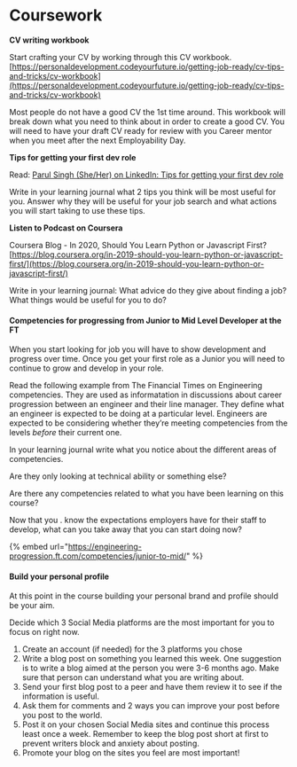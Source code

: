 # Coursework

**CV writing workbook**

Start crafting your CV by working through this CV workbook. [https://personaldevelopment.codeyourfuture.io/getting-job-ready/cv-tips-and-tricks/cv-workbook](https://personaldevelopment.codeyourfuture.io/getting-job-ready/cv-tips-and-tricks/cv-workbook)

‌Most people do not have a good CV the 1st time around. This workbook will break down what you need to think about in order to create a good CV.  You will need to have your draft CV ready for review with you Career mentor when you meet after the next Employability Day.

**Tips for getting your first dev role** 

Read:  [Parul Singh \(She/Her\) on LinkedIn: Tips for getting your first dev role ](https://www.linkedin.com/posts/thecodingrecruiter1_tips-for-getting-your-first-dev-role-activity-6729354872942075904-5rhJ)

Write in your learning journal what 2 tips you think will be most useful for you. Answer why they will be useful for your job search and what actions you will start taking to use these tips. 

**Listen to Podcast on Coursera** 

Coursera Blog - In 2020, Should You Learn Python or Javascript First?  [https://blog.coursera.org/in-2019-should-you-learn-python-or-javascript-first/](https://blog.coursera.org/in-2019-should-you-learn-python-or-javascript-first/)

Write in your learning journal: What advice do they give about finding a job? What things would be useful for you to do?

#### Competencies for progressing from Junior to Mid Level Developer at the FT‌

When you start looking for job you will have to show development and progress over time. Once you get your first role as a Junior you will need to continue to grow and develop in your role.   


Read the following example from The Financial Times on Engineering competencies. They are used as informatation in discussions about career progression between an engineer and their line manager. They define what an engineer is expected to be doing at a particular level. Engineers are expected to be considering whether they’re meeting competencies from the levels _before_ their current one. 

In your learning journal write what you notice about the different areas of competencies.

Are they only looking at technical ability or something else? 

Are there any competencies related to what you have been learning on this course? 

Now that you . know the expectations employers have for their staff to develop, what can you take away that you can start doing now? 

{% embed url="https://engineering-progression.ft.com/competencies/junior-to-mid/" %}



#### Build your personal profile

At this point in the course building your personal brand and profile should be your aim. 

Decide which 3 Social Media platforms are the most important for you to focus on right now. 

1. Create an account \(if needed\) for the 3 platforms you chose
2. Write a blog post on something you learned this week.  One suggestion is to write a blog aimed at the person you were 3-6 months ago. Make sure that person can understand what you are writing about.
3. Send your first blog post to a peer and have them review it to see if the information is useful.
4. Ask them for comments and 2 ways you can improve your post before you post to the world.
5. Post it on your chosen Social Media sites and continue this process least once a week. Remember to keep the blog post short at first to prevent writers block and anxiety about posting.
6. Promote your blog on the sites you feel are most important!

